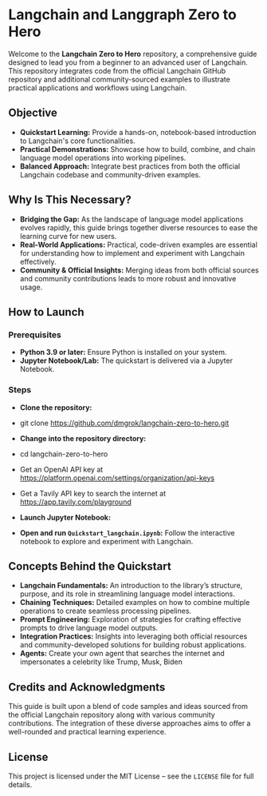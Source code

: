# Langchain and Langgraph Zero to Hero

Welcome to the **Langchain Zero to Hero** repository, a comprehensive guide designed to lead you from a beginner to an advanced user of Langchain. This repository integrates code from the official Langchain GitHub repository and additional community-sourced examples to illustrate practical applications and workflows using Langchain.

## Objective

- **Quickstart Learning:** Provide a hands-on, notebook-based introduction to Langchain's core functionalities.
- **Practical Demonstrations:** Showcase how to build, combine, and chain language model operations into working pipelines.
- **Balanced Approach:** Integrate best practices from both the official Langchain codebase and community-driven examples.

## Why Is This Necessary?

- **Bridging the Gap:** As the landscape of language model applications evolves rapidly, this guide brings together diverse resources to ease the learning curve for new users.
- **Real-World Applications:** Practical, code-driven examples are essential for understanding how to implement and experiment with Langchain effectively.
- **Community & Official Insights:** Merging ideas from both official sources and community contributions leads to more robust and innovative usage.

## How to Launch

### Prerequisites

- **Python 3.9 or later:** Ensure Python is installed on your system.
- **Jupyter Notebook/Lab:** The quickstart is delivered via a Jupyter Notebook.

### Steps

- **Clone the repository:**
- git clone https://github.com/dmgrok/langchain-zero-to-hero.git
- **Change into the repository directory:**
- cd langchain-zero-to-hero
- Get an OpenAI API key at https://platform.openai.com/settings/organization/api-keys 
- Get a Tavily API key to search the internet at https://app.tavily.com/playground

- **Launch Jupyter Notebook:**

- **Open and run `Quickstart_langchain.ipynb`:** Follow the interactive notebook to explore and experiment with Langchain.

## Concepts Behind the Quickstart

- **Langchain Fundamentals:** An introduction to the library’s structure, purpose, and its role in streamlining language model interactions.
- **Chaining Techniques:** Detailed examples on how to combine multiple operations to create seamless processing pipelines.
- **Prompt Engineering:** Exploration of strategies for crafting effective prompts to drive language model outputs.
- **Integration Practices:** Insights into leveraging both official resources and community-developed solutions for building robust applications.
- **Agents:** Create your own agent that searches the internet and impersonates a celebrity like Trump, Musk, Biden

## Credits and Acknowledgments

This guide is built upon a blend of code samples and ideas sourced from the official Langchain repository along with various community contributions. The integration of these diverse approaches aims to offer a well-rounded and practical learning experience.

## License

This project is licensed under the MIT License – see the `LICENSE` file for full details.
